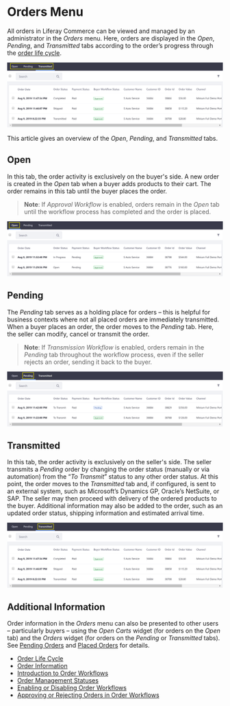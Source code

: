 # Orders Menu

All orders in Liferay Commerce can be viewed and managed by an administrator in the _Orders_ menu. Here, orders are displayed in the _Open_, _Pending_, and _Transmitted_ tabs according to the order’s progress through the [order life cycle](./order-life-cycle.md).

   ![Orders Menu Overview](./orders-menu/images/01.png "Orders Menu Overview")

This article gives an overview of the _Open_, _Pending_, and _Transmitted_ tabs.

## Open

In this tab, the order activity is exclusively on the buyer's side. A new order is created in the _Open_ tab when a buyer adds products to their cart. The order remains in this tab until the buyer places the order.

> **Note**: If _Approval Workflow_ is enabled, orders remain in the _Open_ tab until the workflow process has completed and the order is placed.

   ![Open Tab](./orders-menu/images/02.png "Open Tab")

## Pending

The _Pending_ tab serves as a holding place for orders – this is helpful for business contexts where not all placed orders are immediately transmitted. When a buyer places an order, the order moves to the _Pending_ tab. Here, the seller can modify, cancel or transmit the order.

> **Note**: If _Transmission Workflow_ is enabled, orders remain in the _Pending_ tab throughout the workflow process, even if the seller rejects an order, sending it back to the buyer.

   ![Pending Tab](./orders-menu/images/03.png "Pending Tab")

## Transmitted

In this tab, the order activity is exclusively on the seller's side. The seller transmits a _Pending_ order by changing the order status (manually or via automation) from the “_To Transmit_” status to any other order status. At this point, the order moves to the _Transmitted_ tab and, if configured,  is sent to an external system, such as Microsoft’s Dynamics GP, Oracle’s NetSuite, or SAP. The seller may then proceed with delivery of the ordered products to the buyer. Additional information may also be added to the order, such as an updated order status, shipping information and estimated arrival time.

   ![Transmitted Tab](./orders-menu/images/04.png "Transmitted Tab")

## Additional Information

Order information in the *Orders* menu can also be presented to other users – particularly buyers – using the *Open Carts* widget (for orders on the *Open* tab) and the *Orders* widget (for orders on the *Pending* or *Transmitted* tabs). See [Pending Orders](../../creating-store-content/commerce-storefront-pages/pending-orders.md) and [Placed Orders](../../creating-store-content/commerce-storefront-pages/placed-orders.md) for details.

* [Order Life Cycle](./order-life-cycle.md)
* [Order Information](./order-information.md)
* [Introduction to Order Workflows](./order-workflows/introduction-to-order-workflows.md)
* [Order Management Statuses](./order-management-statuses.md)
* [Enabling or Disabling Order Workflows](./order-workflows/enabling-or-disabling-order-workflows.md)
* [Approving or Rejecting Orders in Order Workflows](./order-workflows/approving-or-rejecting-orders-in-order-workflows.md)
